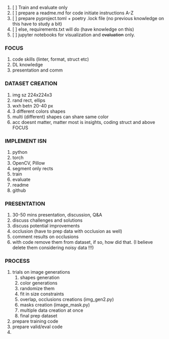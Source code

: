 1. [ ] Train and evaluate only
2. [ ] prepare a readme.md for code initiate instructions A-Z
3. [ ] prepare pyproject.toml + poetry .lock file (no previous knowledge on this have to study a bit)
4. [ ] else, requirements.txt will do (have knowledge on this)
5. [ ] jupyter notebooks for visualization and ~~evaluation~~ only.

### FOCUS

1. code skills (linter, format, struct etc)
2. DL knowledge
3. presentation and comm

### DATASET CREATION

1. img sz 224x224x3
2. rand rect, ellips
3. wxh betn 20-40 px
4. 3 different colors shapes
5. multi (different) shapes can share same color
6. acc doesnt matter, matter most is insights, coding struct and above FOCUS

### IMPLEMENT ISN

1. python
2. torch
3. OpenCV, Pillow
4. segment only rects
5. train
6. evaluate
7. readme
8. github

### PRESENTATION

1. 30-50 mins presentation, discussion, Q&A
2. discuss challenges and solutions
3. discuss potential improvements
4. occlusion (have to prep data with occlusion as well)
5. comment results on occlusions
6. with code remove them from dataset, if so, how did that. (I believe delete them considering noisy data !!!)

### PROCESS

1. trials on image generations
   1. shapes generation
   2. color generations
   3. randomize them
   4. fit in size constraints
   5. overlap, occlusions creations (img_gen2.py)
   6. masks creation (image_mask.py)
   7. multiple data creation at once
   8. final prep dataset
2. prepare training code
3. prepare valid/eval code
4.
